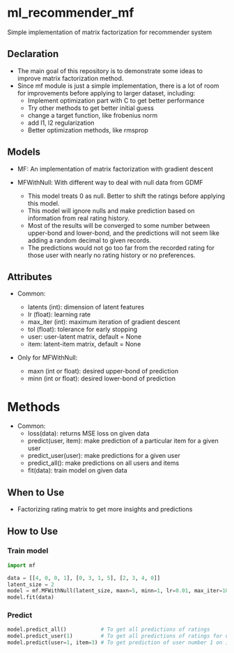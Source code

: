 # ml_recommender_mf
Simple implementation of matrix factorization for recommender system

## Declaration

  - The main goal of this repository is to demonstrate some ideas to improve matrix factorization method.
  - Since mf module is just a simple implementation, there is a lot of room for improvements before applying to larger dataset,
    including:
    - Implement optimization part with C to get better performance
    - Try other methods to get better initial guess
    - change a target function, like frobenius norm
    - add l1, l2 regularization
    - Better optimization methods, like rmsprop

## Models

  - MF: An implementation of matrix factorization with gradient descent

  - MFWithNull: With different way to deal with null data from GDMF
    - This model treats 0 as null. Better to shift the ratings before applying this model.
    - This model will ignore nulls and make prediction based on information from real rating history.
    - Most of the results will be converged to some number between upper-bond and lower-bond, and
      the predictions will not seem like adding a random decimal to given records.
    - The predictions would not go too far from the recorded rating for those user with
      nearly no rating history or no preferences.

## Attributes

  - Common:
    - latents (int): dimension of latent features
    - lr (float): learning rate
    - max_iter (int): maximum iteration of gradient descent
    - tol (float): tolerance for early stopping
    - user: user-latent matrix, default = None
    - item: latent-item matrix, default = None

  - Only for MFWithNull:
    - maxn (int or float): desired upper-bond of prediction
    - minn (int or float): desired lower-bond of prediction

# Methods

  - Common:
    - loss(data): returns MSE loss on given data
    - predict(user, item): make prediction of a particular item for a given user
    - predict_user(user): make predictions for a given user
    - predict_all(): make predictions on all users and items
    - fit(data): train model on given data

## When to Use

  - Factorizing rating matrix to get more insights and predictions

## How to Use

### Train model

```python
import mf

data = [[4, 0, 0, 1], [0, 3, 1, 5], [2, 3, 4, 0]]
latent_size = 2
model = mf.MFWithNull(latent_size, maxn=5, minn=1, lr=0.01, max_iter=1000)
model.fit(data)
```

### Predict

```python
model.predict_all()           # To get all predictions of ratings
model.predict_user(1)         # To get all predictions of ratings for user with index=1
model.predict(user=1, item=3) # To get prediction of user number 1 on item number 3 
```
